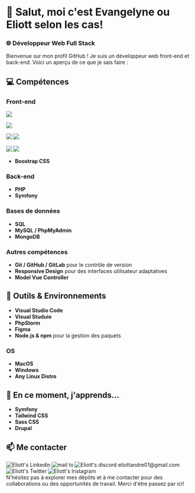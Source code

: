 # 👋 Salut, moi c'est Evangelyne ou Eliott selon les cas!

### 🌐 Développeur Web Full Stack

Bienvenue sur mon profil GitHub ! Je suis un développeur web front-end et back-end. Voici un aperçu de ce que je sais faire :

## 💻 Compétences

### Front-end

**<img src="https://img.shields.io/badge/HTML5-E34F26?style=for-the-badge&logo=html5&logoColor=white" />**
<br>

**<img src="https://img.shields.io/badge/CSS3-1572B6?style=for-the-badge&logo=css3&logoColor=white" />**
<br>

**<img src="https://img.shields.io/badge/JavaScript-ES6%2B-F7DF1E?style=for-the-badge&logo=javascript&logoColor=black"/> <img src="https://img.shields.io/badge/TypeScript-ES6%2B-F7DF1E?style=for-the-badge&logo=TypeScript&logoColor=black"/>**
<br>

**<img src="https://img.shields.io/badge/VueJS-ES6%2B-F7DF1E?style=for-the-badge&logo=VueJS&logoColor=black"/> <img src="https://img.shields.io/badge/ViteJS-ES6%2B-F7DF1E?style=for-the-badge&logo=ViteJS&logoColor=black"/>**
<br>

- **Boostrap CSS**

### Back-end

- **PHP**
- **Symfony**

### Bases de données

- **SQL**
- **MySQL / PhpMyAdmin**
- **MongoDB**

### Autres compétences

- **Git / GitHub / GitLab** pour le contrôle de version
- **Responsive Design** pour des interfaces utilisateur adaptatives
- **Model Vue Controller**

## 🔧 Outils & Environnements

- **Visual Studio Code**
- **Visual Studuio**
- **PhpStorm**
- **Figma**
- **Node.js & npm** pour la gestion des paquets

### OS

- **MacOS**
- **Windows**
- **Any Linux Distro**

## 🌱 En ce moment, j'apprends...

- **Symfony**
- **Tailwind CSS**
- **Sass CSS**
- **Drupal**

## 📫 Me contacter

<a href="https://www.linkedin.com/in/eliott-andré">
  <img align="left" alt="Eliott's Linkedin" src="https://img.shields.io/badge/LinkedIn-0077B5?style=for-the-badge&logo=linkedin&logoColor=white" />
</a>

<a href="mailto:eliottandre01@gmail.com">
  <img align="left" alt="mail to " src="https://img.shields.io/badge/mail-E76E29?style=for-the-badge&logo=gmail&logoColor=white" />
</a>

<a href="https://discordapp.com/users/424662360729583626">
  <img align="left" alt="Eliott's discord eliottandre01@gmail.com" src="https://img.shields.io/badge/Discord-51007A?style=for-the-badge&logo=Discord&logoColor=white" />
</a>

<a href="https://twitter.com/EliottAndre3">
  <img align="left" alt="Eliott's Twitter" src="https://img.shields.io/badge/Twitter-1DA1F2?style=for-the-badge&logo=Twitter&logoColor=white" />
</a>

<a href="https://www.instagram.com/eliott.andre/">
  <img align="left" alt="Eliott's Instagram" src="https://img.shields.io/badge/Instagram-FCAF45?style=for-the-badge&logo=Instagram&logoColor=white" />
</a>

<br></br>
N'hésitez pas à explorer mes dépôts et à me contacter pour des collaborations ou des opportunités de travail. Merci d'étre passez par ici!
